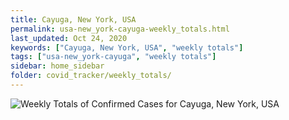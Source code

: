 ```yaml
---
title: Cayuga, New York, USA
permalink: usa-new_york-cayuga-weekly_totals.html
last_updated: Oct 24, 2020
keywords: ["Cayuga, New York, USA", "weekly totals"]
tags: ["usa-new_york-cayuga", "weekly totals"]
sidebar: home_sidebar
folder: covid_tracker/weekly_totals/
---
```


![Weekly Totals of Confirmed Cases for Cayuga, New York, USA](images/graphs/usa-new_york-cayuga-weekly_totals_graph.png)
